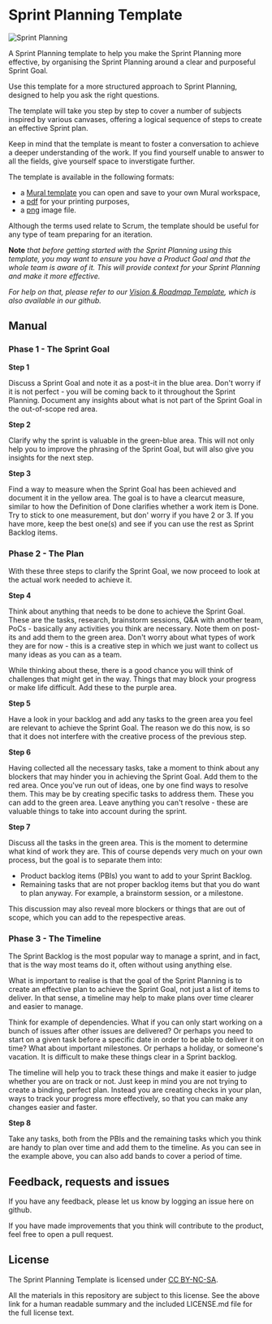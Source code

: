 # Sprint Planning Template

![Sprint Planning](sprint_planning_template_v2.0.png)

A Sprint Planning template to help you make the Sprint Planning more effective, by organising the Sprint Planning around a clear and purposeful Sprint Goal.

Use this template for a more structured approach to Sprint Planning, designed to help you ask the right questions.

The template will take you step by step to cover a number of subjects inspired by various canvases, offering a logical sequence of steps to create an effective Sprint plan.

Keep in mind that the template is meant to foster a conversation to achieve a deeper understanding of the work. If you find yourself unable to answer to all the fields, give yourself space to inverstigate further.

The template is available in the following formats:

- a [Mural template](https://app.mural.co/template/451da6b1-f799-4b34-a4c9-922483c85a27/1b3cde1f-130a-4f34-aa77-8ccfe091b08d) you can open and save to your own Mural workspace,
- a [pdf](sprint_planning_template_v2.0.pdf) for your printing purposes,
- a [png](sprint_planning_template_v2.0.png) image file.

Although the terms used relate to Scrum, the template should be useful for any type of team preparing for an iteration.

**Note** *that before getting started with the Sprint Planning using this template, you may want to ensure you have a Product Goal and that the whole team is aware of it. This will provide context for your Sprint Planning and make it more effective.*

*For help on that, please refer to our [Vision & Roadmap Template](https://github.com/ScrumFacilitators/VisionandRoadmap), which is also available in our github.*

## Manual

### Phase 1 - The Sprint Goal
**Step 1**

Discuss a Sprint Goal and note it as a post-it in the blue area. Don't worry if it is not perfect - you will be coming back to it throughout the Sprint Planning. Document any insights about what is not part of the Sprint Goal in the out-of-scope red area.

**Step 2**

Clarify why the sprint is valuable in the green-blue area. This will not only help you to improve the phrasing of the Sprint Goal, but will also give you insights for the next step. 

**Step 3**

Find a way to measure when the Sprint Goal has been achieved and document it in the yellow area. The goal is to have a clearcut measure, similar to how the Definition of Done clarifies whether a work item is Done. Try to stick to one measurement, but don' worry if you have 2 or 3. If you have more, keep the best one(s) and see if you can use the rest as Sprint Backlog items.

### Phase 2 - The Plan
With these three steps to clarify the Sprint Goal, we now proceed to look at the actual work needed to achieve it.

**Step 4**

Think about anything that needs to be done to achieve the Sprint Goal. These are the tasks, research, brainstorm sessions, Q&A with another team, PoCs - basically any activities you think are necessary. Note them on post-its and add them to the green area. Don't worry about what types of work they are for now - this is a creative step in which we just want to collect us many ideas as you can as a team.

While thinking about these, there is a good chance you will think of challenges that might get in the way. Things that may block your progress or make life difficult. Add these to the purple area.

**Step 5**

Have a look in your backlog and add any tasks to the green area you feel are relevant to achieve the Sprint Goal. The reason we do this now, is so that it does not interfere with the creative process of the previous step.

**Step 6**

Having collected all the necessary tasks, take a moment to think about any blockers that may hinder you in achieving the Sprint Goal. Add them to the red area. Once you've run out of ideas, one by one find ways to resolve them. This may be by creating specific tasks to address them. These you can add to the green area. Leave anything you can't resolve - these are valuable things to take into account during the sprint.

**Step 7**

Discuss all the tasks in the green area. This is the moment to determine what kind of work they are. This of course depends very much on your own process, but the goal is to separate them into:

- Product backlog items (PBIs) you want to add to your Sprint Backlog.
- Remaining tasks that are not proper backlog items but that you do want to plan anyway. For example, a brainstorm session, or a milestone.

This discussion may also reveal more blockers or things that are out of scope, which you can add to the repespective areas.

### Phase 3 - The Timeline
The Sprint Backlog is the most popular way to manage a sprint, and in fact, that is the way most teams do it, often without using anything else.

What is important to realise is that the goal of the Sprint Planning is to create an effective plan to achieve the Sprint Goal, not just a list of items to deliver. In that sense, a timeline may help to make plans over time clearer and easier to manage.

Think for example of dependencies. What if you can only start working on a bunch of issues after other issues are delivered? Or perhaps you need to start on a given task before a specific date in order to be able to deliver it on time? What about important milestones. Or perhaps a holiday, or someone's vacation. It is difficult to make these things clear in a Sprint backlog.

The timeline will help you to track these things and make it easier to judge whether you are on track or not. Just keep in mind you are not trying to create a binding, perfect plan. Instead you are creating checks in your plan, ways to track your progress more effectively, so that you can make any changes easier and faster.

**Step 8**

Take any tasks, both from the PBIs and the remaining tasks which you think are handy to plan over time and add them to the timeline. As you can see in the example above, you can also add bands to cover a period of time.

## Feedback, requests and issues
If you have any feedback, please let us know by logging an issue here on github.

If you have made improvements that you think will contribute to the product, feel free to open a pull request.

## License
The Sprint Planning Template is licensed under [CC BY-NC-SA](https://creativecommons.org/licenses/by-nc-sa/4.0/). 

All the materials in this repository are subject to this license. See the above link for a human readable summary and the included LICENSE.md file for the full license text.